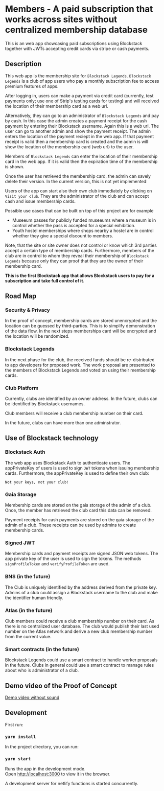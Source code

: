 # Members - A paid subscription that works across sites without centralized membership database

This is an web app showcasing paid subscriptions using Blockstack together with JWTs accepting credit cards via stripe or cash payments.

## Description

This web app is the membership site for `Blockstack Legends`. `Blockstack Legends` is a club of app users who pay a monthly subscription fee to access premium features of apps.

After logging in, users can make a payment via credit card (currently, test payments only; use one of Strip's [testing cards](https://stripe.com/docs/testing#cards) for testing) and will received the location of their membership card as a web url.

Alternatively, they can go to an administrator of `Blockstack Legends` and pay by cash. In this case the admin creates a payment receipt for the cash payment by entering their Blockstack username. Again this is a web url. The user can go to another admin and show the payment receipt. The admin enters the location of the payment reciept in the web app. If that payment receipt is valid then a membership card is created and the admin is will show the location of the membership card (web url) to the user.

Members of `Blockstack Legends` can enter the location of their membership card in the web app. If it is valid then the expiration time of the membership is shown.

Once the user has retrieved the membership card, the admin can savely delete their version. In the current version, this is not yet implemented

Users of the app can start also their own club immediately by clicking on `Visit your club`. They are the administrator of the club and can accept cash and issue membership cards.

Possible use cases that can be built on top of this project are for example

- Museeum passes for publicly funded museeums where a museum is in control whether the pass is accepted for a special exhibition.
- Youth hostel memberships where shops nearby a hostel are in control whether they give a special discount to members.

Note, that the site or site owner does not control or know which 3rd parties accept a certain type of membership cards. Furthermore, members of the club are in control to whom they reveal their membership of `Blockstack Legends` because only they can proof that they are the owner of their membership card.

**This is the first Blockstack app that allows Blockstack users to pay for a subscription and take full control of it.**

## Road Map

### Security & Privacy

In the proof of concept, membership cards are stored unencrypted and the location can be guessed by third-parties. This is to simplify demonstration of the data flow. In the next steps memberships card will be encrypted and the location will be randomized.

### Blockstack Legends

In the next phase for the club, the received funds should be re-distributed to app developers for proposed work. The work proposal are presented to the members of Blockstack Legends and voted on using their membership cards.

### Club Platform

Currently, clubs are identified by an owner address. In the future, clubs can be identified by Blockstack usernames.

Club members will receive a club membership number on their card.

In the future, clubs can have more than one adminstrator.

## Use of Blockstack technology

### Blockstack Auth

The web app uses Blockstack Auth to authenticate users. The appPrivateKey of users is used to sign `JWT` tokens when issuing membership cards. Furthermore, the appPrivateKey is used to define their own club:

```
Not your keys, not your club!
```

### Gaia Storage

Membership cards are stored on the gaia storage of the admin of a club. Once, the member has retrieved the club card this data can be removed.

Payment receipts for cash payments are stored on the gaia storage of the admin of a club. These receipts can be used by admins to create membership cards.

### Signed JWT

Membership cards and payment receipts are signed JSON web tokens. The app private key of the user is used to sign the tokens. The methods `signProfileToken` and `verifyProfileToken` are used.

### BNS (in the future)

The Club is uniquely identified by the address derived from the private key. Admins of a club could assign a Blockstack username to the club and make the identifier human friendly.

### Atlas (in the future)

Club members could receive a club membership number on their card. As there is no centralized user database. The club would publish their last used number on the Atlas network and derive a new club membership number from the current value.

### Smart contracts (in the future)

Blockstack Legends could use a smart contract to handle worker proposals in the future. Clubs in general could use a smart contract to manage rules about who is administrator of a club.

## Demo video of the Proof of Concept

[Demo video without sound](https://youtu.be/QyD1WLWCD7E)

## Development

First run:

### `yarn install`

In the project directory, you can run:

### `yarn start`

Runs the app in the development mode.<br>
Open [http://localhost:3000](http://localhost:3000) to view it in the browser.

A development server for netlify functions is started concurrently.
